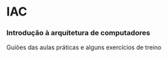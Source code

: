 # IAC
### Introdução à arquitetura de computadores
Guiões das aulas práticas e alguns exercícios de treino
